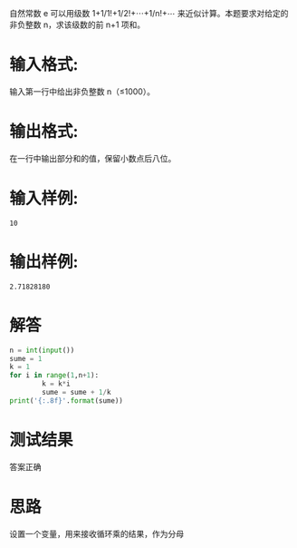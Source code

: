 自然常数 e 可以用级数 1+1/1!+1/2!+⋯+1/n!+⋯ 来近似计算。本题要求对给定的非负整数 n，求该级数的前 n+1 项和。
# 输入格式:
输入第一行中给出非负整数 n（≤1000）。
# 输出格式:
在一行中输出部分和的值，保留小数点后八位。
# 输入样例:
`10`
# 输出样例:
`2.71828180`
# 解答
```python
n = int(input())
sume = 1
k = 1
for i in range(1,n+1):
        k = k*i
        sume = sume + 1/k
print('{:.8f}'.format(sume))       
```
# 测试结果
答案正确
# 思路
设置一个变量，用来接收循环乘的结果，作为分母
